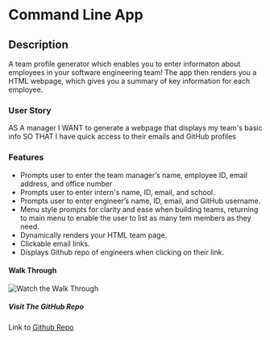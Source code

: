 # Command Line App

## Description

A team profile generator which enables you to enter informaton about
employees in your software engineering team! The app then renders you a
HTML webpage, which gives you a summary of key information for each employee.

### User Story
AS A manager
I WANT to generate a webpage that displays my team's basic info
SO THAT I have quick access to their emails and GitHub profiles

### Features
- Prompts user to enter the team manager’s name, employee ID, email address, and office number
- Prompts user to enter intern's name, ID, email, and school.
- Prompts user to enter engineer’s name, ID, email, and GitHub username.
- Menu style prompts for clarity and ease when building teams, returning to main menu to enable
the user to list as many tem members as they need.
- Dynamically renders your HTML team page.
- Clickable email links.
- Displays Github repo of engineers when clicking on their link.

#### Walk Through
![Watch the Walk Through]()

##### Visit The GitHub Repo
Link to [Github Repo]()